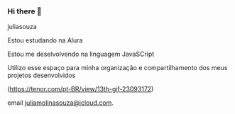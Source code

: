 ### Hi there 👋

juliasouza


Estou estudando na Alura

Estou me deselvolvendo na linguagem JavaSCript

Utilizo esse espaço para minha organização e compartilhamento dos meus projetos desenvolvidos

(https://tenor.com/pt-BR/view/13th-gif-23093172)

email
juliamolinasouza@icloud.com.

